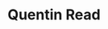 ---
first_name: Quentin
last_name: Read
title: Quentin Read
role: Area Statistician
organizations:
- name: USDA Agricultural Research Service
  url: https://www.ars.usda.gov/
education:
  courses:
  - course: PhD Ecology & Evolutionary Biology
    institution: University of Tennessee
    year: 2016
  - course: BS Environmental Science
    institution: University of North Carolina
    year: 2009
social:
- icon: globe
  icon_pack: fas
  link: https://quentinread.com
- icon: google-scholar
  icon_pack: ai
  link: https://scholar.google.com/citations?user=nW17_vcAAAAJ&hl=en
- icon: orcid
  icon_pack: ai
  link: https://orcid.org/0000-0003-4315-5582
- icon: github
  icon_pack: fab
  link: https://github.com/qdread
- icon: linkedin
  icon_pack: fab
  link: https://www.linkedin.com/in/quentin-read-314077143/
interests:
- Bayesian statistics, reproducibility, generalized linear mixed models, generalized
  additive mixed models
user_groups:
- Members
superuser: no
---